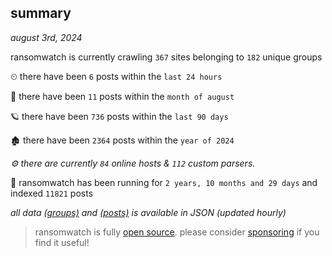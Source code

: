 
## summary
_august 3rd, 2024_

ransomwatch is currently crawling `367` sites belonging to `182` unique groups

⏲ there have been `6` posts within the `last 24 hours`

🦈 there have been `11` posts within the `month of august`

🪐 there have been `736` posts within the `last 90 days`

🏚 there have been `2364` posts within the `year of 2024`

_⚙️ there are currently `84` online hosts & `112` custom parsers._

🦕 ransomwatch has been running for `2 years, 10 months and 29 days` and indexed `11821` posts

_all data  [(groups)](http://ransomwhat.telemetry.ltd/groups) and [(posts)](http://ransomwhat.telemetry.ltd/posts) is available in JSON (updated hourly)_

> ransomwatch is fully [open source](https://github.com/joshhighet/ransomwatch#ransomwatch--). please consider [sponsoring](https://github.com/sponsors/joshhighet) if you find it useful!
